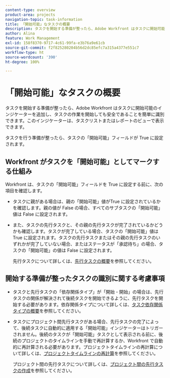 ```yaml
---
content-type: overview
product-area: projects
navigation-topic: task-information
title: 「開始可能」なタスクの概要
description: タスクを開始する準備が整ったら、Adobe Workfront はタスクに開始可能のインジケーターを追加し、タスクの作業を開始しても安全であることを簡単に識別できます。このインジケーターは、タスクリストまたはレポートのビューで表示できます。
author: Alina
feature: Work Management
exl-id: 158f8370-9717-4c61-99fa-e3b76a9e61cb
source-git-commit: f2f825280204b56d2dc85efc7a315a4377e551c7
workflow-type: ht
source-wordcount: '390'
ht-degree: 100%

---
```


# 「開始可能」なタスクの概要

タスクを開始する準備が整ったら、Adobe Workfront はタスクに開始可能のインジケーターを追加し、タスクの作業を開始しても安全であることを簡単に識別できます。このインジケーターは、タスクリストまたはレポートのビューで表示できます。

タスクを行う準備が整ったら、タスクの「開始可能」フィールドが True に設定されます。

## Workfront がタスクを「開始可能」としてマークする仕組み

Workfront は、タスクの「開始可能」フィールドを True に設定する前に、次の項目を確認します。

* タスクに親がある場合は、親の「開始可能」値がTrue に設定されているかを確認します。親の値が False の場合、すべてのサブタスクの「開始可能」値は False に設定されます。 
* また、タスクの先行タスクと、その親の先行タスクが完了されているかどうかも確認します。タスクが完了している場合、タスクの「開始可能」値は True に設定されます。タスクの先行タスクまたはその親の先行タスクのいずれかが完了していない場合、またはステータスが「承認待ち」の場合、タスクの「開始可能」の値は False に設定されます。 

  先行タスクについて詳しくは、[先行タスクの概要](../../../manage-work/tasks/use-prdcssrs/predecessors-overview.md)を参照してください。

## 開始する準備が整ったタスクの識別に関する考慮事項

* タスクと先行タスクの「依存関係タイプ」が「開始 - 開始」の場合は、先行タスクの関係が解決されて後続タスクを開始できるように、先行タスクを開始する必要があります。依存関係タイプについて詳しくは、[タスク依存関係タイプの概要](../../../manage-work/tasks/use-prdcssrs/task-dependency-types.md)を参照してください。
* タスクにプロジェクト間先行タスクがある場合、先行タスクの完了によって、後続タスクに自動的に適用する「開始可能」インジケーターはトリガーされません。後続のタスクが「開始可能」タスクとして表示される前に、後続のプロジェクトのタイムラインを手動で再計算するか、Workfront で自動的に再計算される必要があります。プロジェクトタイムラインの再計算について詳しくは、[プロジェクトタイムラインの再計算](../../../manage-work/projects/manage-projects/recalculate-project-timeline.md)を参照してください。

  プロジェクト間の先行タスクについて詳しくは、[プロジェクト間の先行タスクの作成](../../../manage-work/tasks/use-prdcssrs/cross-project-predecessors.md)を参照してください。
